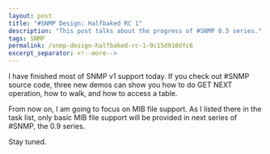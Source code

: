 ```yaml
---
layout: post
title: "#SNMP Design: Halfbaked RC 1"
description: "This post talks about the progress of #SNMP 0.5 series."
tags: SNMP
permalink: /snmp-design-halfbaked-rc-1-9c15d910dfc6
excerpt_separator: <!--more-->
---
```

I have finished most of SNMP v1 support today. If you check out #SNMP source code, three new demos can show you how to do GET NEXT operation, how to walk, and how to access a table.

From now on, I am going to focus on MIB file support. As I listed there in the task list, only basic MIB file support will be provided in next series of #SNMP, the 0.9 series.

Stay tuned.
<!--more-->
